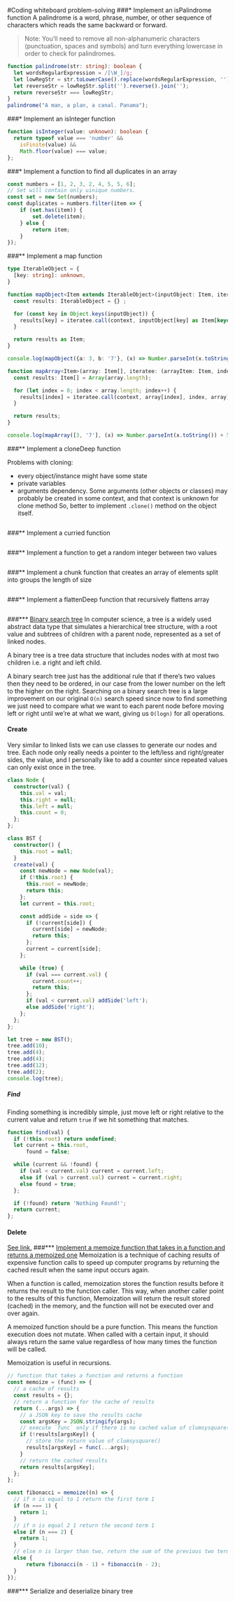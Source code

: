 #Coding whiteboard problem-solving
###\* Implement an isPalindrome function
A palindrome is a word, phrase, number, or other sequence of characters which reads the same backward or forward.
> Note: You’ll need to remove all non-alphanumeric characters (punctuation, spaces and symbols)
> and turn everything lowercase in order to check for palindromes.

```typescript
function palindrome(str: string): boolean {
  let wordsRegularExpression = /[\W_]/g;
  let lowRegStr = str.toLowerCase().replace(wordsRegularExpression, '');
  let reverseStr = lowRegStr.split('').reverse().join(''); 
  return reverseStr === lowRegStr;
}
palindrome("A man, a plan, a canal. Panama");
```
###\* Implement an isInteger function
```typescript
function isInteger(value: unknown): boolean { 
  return typeof value === 'number' &&  
    isFinite(value) &&  
    Math.floor(value) === value; 
};
```
###\* Implement a function to find all duplicates in an array
```typescript
const numbers = [1, 2, 3, 2, 4, 5, 5, 6];
// Set will contain only uinique numbers.
const set = new Set(numbers);
const duplicates = numbers.filter(item => {
    if (set.has(item)) {
        set.delete(item);
    } else {
        return item;
    }
});
```
###\** Implement a map function
```typescript
type IterableObject = {
  [key: string]: unknown,
}

function mapObject<Item extends IterableObject>(inputObject: Item, iteratee: (objectItem: Item[keyof Item], objectKey: string, c: Item) => Item[keyof Item], context?: unknown): Item {
  const results: IterableObject = {} ;

  for (const key in Object.keys(inputObject)) {
    results[key] = iteratee.call(context, inputObject[key] as Item[keyof Item], key, inputObject);
  }

  return results as Item;
}

console.log(mapObject({a: 3, b: '7'}, (x) => Number.parseInt(x.toString()) + 5));

function mapArray<Item>(array: Item[], iteratee: (arrayItem: Item, index: number, array: Item[]) => Item, context?: unknown): Item[] {
  const results: Item[] = Array(array.length);

  for (let index = 0; index < array.length; index++) {
    results[index] = iteratee.call(context, array[index], index, array);
  }

  return results;
}

console.log(mapArray([3, '7'], (x) => Number.parseInt(x.toString()) + 5));
```
###\** Implement a cloneDeep function

Problems with cloning:
- every object/instance might have some state
- private variables
- arguments dependency. Some arguments (other objects or classes) may probably be created in some context, and that context is unknown for clone method
So, better to implement `.clone()` method on the object itself.
```typescript
```
###\** Implement a curried function
```typescript
```
###\** Implement a function to get a random integer between two values
```typescript
```
###\** Implement a chunk function that creates an array of elements split into groups the length of size
```typescript
```
###\** Implement a flattenDeep  function that recursively flattens array
```typescript
```
###\*** [Binary search tree](https://www.digitalocean.com/community/tutorials/js-binary-search-trees)
In computer science, a tree is a widely used abstract data type that simulates a hierarchical tree structure,
with a root value and subtrees of children with a parent node, represented as a set of linked nodes.

A binary tree is a tree data structure that includes nodes with at most two children i.e. a right and left child.

A binary search tree just has the additional rule that if there’s two values then they need to be ordered,
in our case from the lower number on the left to the higher on the right.
Searching on a binary search tree is a large improvement on
our original `O(n)` search speed since now to find something we
just need to compare what we want to each parent node before
moving left or right until we’re at what we want,
giving us `O(logn)` for all operations.

#### Create
Very similar to linked lists we can use classes to generate our nodes and tree.
Each node only really needs a pointer to the left/less and right/greater sides, the value,
and I personally like to add a counter since repeated values can only exist once in the tree.
```typescript
class Node {
  constructor(val) {
    this.val = val;
    this.right = null;
    this.left = null;
    this.count = 0;
  };
};

class BST {
  constructor() {
    this.root = null;
  }
  create(val) {
    const newNode = new Node(val);
    if (!this.root) {
      this.root = newNode;
      return this;
    };
    let current = this.root;

    const addSide = side => {
      if (!current[side]) {
        current[side] = newNode;
        return this;
      };
      current = current[side];
    };

    while (true) {
      if (val === current.val) {
        current.count++;
        return this;
      };
      if (val < current.val) addSide('left');
      else addSide('right');
    };
  };
};

let tree = new BST();
tree.add(10);
tree.add(4);
tree.add(4);
tree.add(12);
tree.add(2);
console.log(tree);
```
##### Find
Finding something is incredibly simple, 
just move left or right relative to the current value and return `true` if we hit something that matches.
```typescript
function find(val) {
  if (!this.root) return undefined;
  let current = this.root,
      found = false;

  while (current && !found) {
    if (val < current.val) current = current.left;
    else if (val > current.val) current = current.right;
    else found = true;
  };

  if (!found) return 'Nothing Found!';
  return current;
};
```
#### Delete
[See link.](https://www.digitalocean.com/community/tutorials/js-binary-search-trees)
###\*** [Implement a memoize function that takes in a function and returns a memoized one](https://www.section.io/engineering-education/an-introduction-to-memoization-in-javascript/)
Memoization is a technique of caching results of expensive function calls to speed up computer programs
by returning the cached result when the same input occurs again.

When a function is called, 
memoization stores the function results before it returns the result to the function caller.
This way, when another caller point to the results of this function,
Memoization will return the result stored (cached) in the memory, 
and the function will not be executed over and over again.

A memoized function should be a pure function.
This means the function execution does not mutate.
When called with a certain input, 
it should always return the same value regardless of how many times the function will be called.

Memoization is useful in recursions.
```typescript
// function that takes a function and returns a function
const memoize = (func) => {
  // a cache of results
  const results = {};
  // return a function for the cache of results
  return (...args) => {
    // a JSON key to save the results cache
    const argsKey = JSON.stringify(args);
    // execute `func` only if there is no cached value of clumsysquare()
    if (!results[argsKey]) {
      // store the return value of clumsysquare()
      results[argsKey] = func(...args);
    }
    // return the cached results
    return results[argsKey];
  };
};

const fibonacci = memoize((n) => {
  // if n is equal to 1 return the first term 1
  if (n === 1) {
    return 1;
  }
  // if n is equal 2 1 return the second term 1
  else if (n === 2) {
    return 1;
  }
  // else n is larger than two, return the sum of the previous two terms
  else {
      return fibonacci(n - 1) + fibonacci(n - 2);
  }
});
```
###\*** Serialize and deserialize binary tree
```typescript
```

